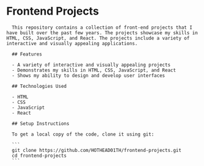 # Frontend Projects

      This repository contains a collection of front-end projects that I have built over the past few years. The projects showcase my skills in HTML, CSS, JavaScript, and React. The projects include a variety of interactive and visually appealing applications.

      ## Features

      - A variety of interactive and visually appealing projects
      - Demonstrates my skills in HTML, CSS, JavaScript, and React
      - Shows my ability to design and develop user interfaces

      ## Technologies Used

      - HTML
      - CSS
      - JavaScript
      - React

      ## Setup Instructions

      To get a local copy of the code, clone it using git:

      ```
      git clone https://github.com/HOTHEAD01TH/frontend-projects.git
      cd frontend-projects
      ```

